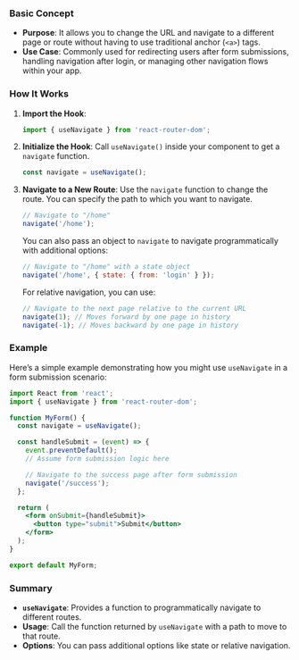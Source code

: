 
### Basic Concept

- **Purpose**: It allows you to change the URL and navigate to a different page or route without having to use traditional anchor (`<a>`) tags.
- **Use Case**: Commonly used for redirecting users after form submissions, handling navigation after login, or managing other navigation flows within your app.

### How It Works

1. **Import the Hook**:
   ```jsx
   import { useNavigate } from 'react-router-dom';
   ```

2. **Initialize the Hook**:
   Call `useNavigate()` inside your component to get a `navigate` function.

   ```jsx
   const navigate = useNavigate();
   ```

3. **Navigate to a New Route**:
   Use the `navigate` function to change the route. You can specify the path to which you want to navigate.

   ```jsx
   // Navigate to "/home"
   navigate('/home');
   ```

   You can also pass an object to `navigate` to navigate programmatically with additional options:

   ```jsx
   // Navigate to "/home" with a state object
   navigate('/home', { state: { from: 'login' } });
   ```

   For relative navigation, you can use:

   ```jsx
   // Navigate to the next page relative to the current URL
   navigate(1); // Moves forward by one page in history
   navigate(-1); // Moves backward by one page in history
   ```

### Example

Here’s a simple example demonstrating how you might use `useNavigate` in a form submission scenario:

```jsx
import React from 'react';
import { useNavigate } from 'react-router-dom';

function MyForm() {
  const navigate = useNavigate();

  const handleSubmit = (event) => {
    event.preventDefault();
    // Assume form submission logic here

    // Navigate to the success page after form submission
    navigate('/success');
  };

  return (
    <form onSubmit={handleSubmit}>
      <button type="submit">Submit</button>
    </form>
  );
}

export default MyForm;
```

### Summary

- **`useNavigate`**: Provides a function to programmatically navigate to different routes.
- **Usage**: Call the function returned by `useNavigate` with a path to move to that route.
- **Options**: You can pass additional options like state or relative navigation.
